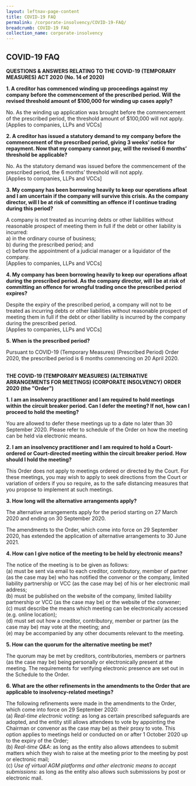 ```yaml
---
layout: leftnav-page-content
title: COVID-19 FAQ
permalink: /corporate-insolvency/COVID-19-FAQ/
breadcrumb: COVID-19 FAQ
collection_name: corporate-insolvency
---
```


COVID-19 FAQ
---
**QUESTIONS & ANSWERS RELATING TO THE COVID-19 (TEMPORARY MEASURES) ACT 2020 (No. 14 of 2020)**<br>

**1. A creditor has commenced winding up proceedings against my company before the commencement of the prescribed period. Will the revised threshold amount of $100,000 for winding up cases apply?**<br>

No. As the winding up application was brought before the commencement of the prescribed period, the threshold amount of $100,000 will not apply. <br>
[Applies to companies, LLPs and VCCs]
<br>

**2. A creditor has issued a statutory demand to my company before the commencement of the prescribed period, giving 3 weeks’ notice for repayment.  Now that my company cannot pay, will the revised 6 months’ threshold be applicable?**<br>

No. As the statutory demand was issued before the commencement of the prescribed period, the 6 months’ threshold will not apply. <br>
[Applies to companies, LLPs and VCCs]
<br>

**3. My company has been borrowing heavily to keep our operations afloat and I am uncertain if the company will survive this crisis. As the company director, will I be at risk of committing an offence if I continue trading during this period?**<br>

A company is not treated as incurring debts or other liabilities without reasonable prospect of meeting them in full if the debt or other liability is incurred:<br>
a) in the ordinary course of business; <br>
b) during the prescribed period; and <br>
c) before the appointment of a judicial manager or a liquidator of the company. <br>
[Applies to companies, LLPs and VCCs]
<br>

**4. My company has been borrowing heavily to keep our operations afloat during the prescribed period. As the company director, will I be at risk of committing an offence for wrongful trading once the prescribed period expires?**<br>

Despite the expiry of the prescribed period, a company will not to be treated as incurring debts or other liabilities without reasonable prospect of meeting them in full if the debt or other liability is incurred by the company during the prescribed period.<br>
[Applies to companies, LLPs and VCCs]
<br>

**5. When is the prescribed period?**<br>

Pursuant to COVID-19 (Temporary Measures) (Prescribed Period) Order 2020, the prescribed period is 6 months commencing on 20 April 2020. 
<br>
<br>


**THE COVID-19 (TEMPORARY MEASURES) (ALTERNATIVE ARRANGEMENTS FOR MEETINGS) (CORPORATE INSOLVENCY) ORDER 2020 (the "Order")**<br>


**1. I am an insolvency practitioner and I am required to hold meetings within the circuit breaker period. Can I defer the meeting? If not, how can I proceed to hold the meeting?**<br>

You are allowed to defer these meetings up to a date no later than 30 September 2020. Please refer to schedule of the Order on how the meeting can be held via electronic means.
<br>

**2. I am an insolvency practitioner and I am required to hold a Court-ordered or Court-directed meeting within the circuit breaker period. How should I hold the meeting?**<br>

This Order does not apply to meetings ordered or directed by the Court. For these meetings, you may wish to apply to seek directions from the Court or variation of orders if you so require, as to the safe distancing measures that you propose to implement at such meetings.
<br>

**3. How long will the alternative arrangements apply?**<br>

The alternative arrangements apply for the period starting on 27 March 2020 and ending on 30 September 2020.<br>

The amendments to the Order, which come into force on 29 September 2020, has extended the application of alternative arrangements to 30 June 2021.
<br>

**4. How can I give notice of the meeting to be held by electronic means?**<br>

The notice of the meeting is to be given as follows:<br>
(a) must be sent via email to each creditor, contributory, member of partner (as the case may be) who has notified the convenor or the company, limited liability partnership or VCC (as the case may be) of his or her electronic mail address;<br>
(b) must be published on the website of the company, limited liability partnership or VCC (as the case may be) or the website of the convener;<br>
(c) must describe the means which meeting can be electronically accessed (e.g. online location);<br>
(d) must set out how a creditor, contributory, member or partner (as the case may be) may vote at the meeting; and <br>
(e) may be accompanied by any other documents relevant to the meeting.
<br>

**5. How can the quorum for the alternative meeting be met?**<br>

The quorum may be met by creditors, contributories, members or partners (as the case may be) being personally or electronically present at the meeting. The requirements for verifying electronic presence are set out in the Schedule to the Order.
<br>

**6. What are the other refinements in the amendments to the Order that are applicable to insolvency-related meetings?**<br>

The following refinements were made in the amendments to the Order, which come into force on 29 September 2020: <br>
(a) <i>Real-time electronic voting</i>: as long as certain prescribed safeguards are adopted, and the entity still allows attendees to vote by appointing the Chairman or convenor as the case may be) as their proxy to vote. This option applies to meetings held or conducted on or after 1 October 2020 up to the expiry of the Order;<br>
(b) <i>Real-time Q&A</i>: as long as the entity also allows attendees to submit matters which they wish to raise at the meeting prior to the meeting by post or electronic mail;<br>
(c) <i>Use of virtual AGM platforms and other electronic means to accept submissions</i>: as long as the entity also allows such submissions by post or electronic mail.<br>
<br>
